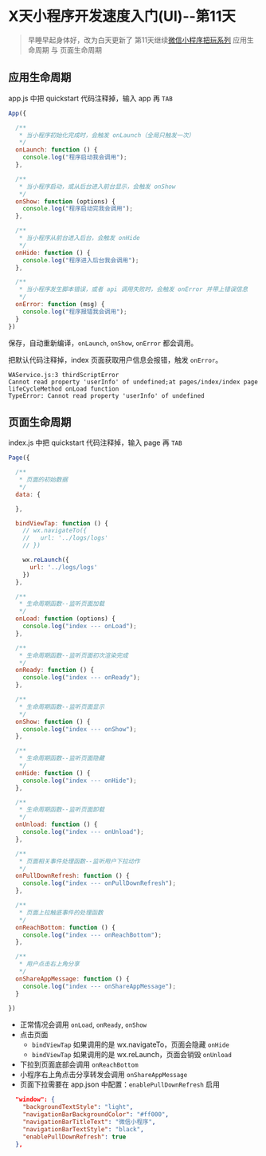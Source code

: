 # X天小程序开发速度入门(UI)--第11天

> 早睡早起身体好，改为白天更新了
> 第11天继续[微信小程序把玩系列](http://blog.csdn.net/u014360817/article/category/6433383/)
> 应用生命周期 与 页面生命周期

## 应用生命周期
app.js 中把 quickstart 代码注释掉，输入 app 再 `TAB`

```javascript
App({

  /**
   * 当小程序初始化完成时，会触发 onLaunch（全局只触发一次）
   */
  onLaunch: function () {
    console.log("程序启动我会调用");
  },

  /**
   * 当小程序启动，或从后台进入前台显示，会触发 onShow
   */
  onShow: function (options) {
    console.log("程序启动完我会调用");
  },

  /**
   * 当小程序从前台进入后台，会触发 onHide
   */
  onHide: function () {
    console.log("程序进入后台我会调用");
  },

  /**
   * 当小程序发生脚本错误，或者 api 调用失败时，会触发 onError 并带上错误信息
   */
  onError: function (msg) {
    console.log("程序报错我会调用");
  }
})
```

保存，自动重新编译，`onLaunch`, `onShow`, `onError` 都会调用。

把默认代码注释掉，index 页面获取用户信息会报错，触发 `onError`。 

```
WAService.js:3 thirdScriptError
Cannot read property 'userInfo' of undefined;at pages/index/index page lifeCycleMethod onLoad function
TypeError: Cannot read property 'userInfo' of undefined
```

## 页面生命周期
index.js 中把 quickstart 代码注释掉，输入 page 再 `TAB`

```javascript
Page({

  /**
   * 页面的初始数据
   */
  data: {

  },

  bindViewTap: function () {
    // wx.navigateTo({
    //   url: '../logs/logs'
    // })

    wx.reLaunch({
      url: '../logs/logs'
    })
  },

  /**
   * 生命周期函数--监听页面加载
   */
  onLoad: function (options) {
    console.log("index --- onLoad");
  },

  /**
   * 生命周期函数--监听页面初次渲染完成
   */
  onReady: function () {
    console.log("index --- onReady");
  },

  /**
   * 生命周期函数--监听页面显示
   */
  onShow: function () {
    console.log("index --- onShow");
  },

  /**
   * 生命周期函数--监听页面隐藏
   */
  onHide: function () {
    console.log("index --- onHide");
  },

  /**
   * 生命周期函数--监听页面卸载
   */
  onUnload: function () {
    console.log("index --- onUnload");
  },

  /**
   * 页面相关事件处理函数--监听用户下拉动作
   */
  onPullDownRefresh: function () {
    console.log("index --- onPullDownRefresh");
  },

  /**
   * 页面上拉触底事件的处理函数
   */
  onReachBottom: function () {
    console.log("index --- onReachBottom");
  },

  /**
   * 用户点击右上角分享
   */
  onShareAppMessage: function () {
    console.log("index --- onShareAppMessage");
  }
  
})
```

* 正常情况会调用 `onLoad`, `onReady`, `onShow`
* 点击页面
   * `bindViewTap` 如果调用的是 wx.navigateTo，页面会隐藏 `onHide`
   * `bindViewTap` 如果调用的是 wx.reLaunch，页面会销毁 `onUnload`
* 下拉到页面底部会调用 `onReachBottom`
* 小程序右上角点击分享转发会调用 `onShareAppMessage`
* 页面下拉需要在 app.json 中配置：`enablePullDownRefresh` 启用

```json
  "window": {
    "backgroundTextStyle": "light",
    "navigationBarBackgroundColor": "#ff000",
    "navigationBarTitleText": "微信小程序",
    "navigationBarTextStyle": "black",
    "enablePullDownRefresh": true
  },
```
